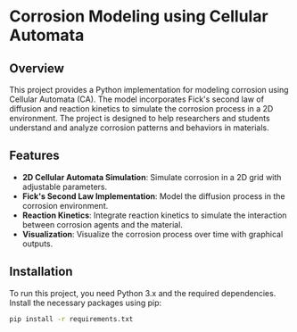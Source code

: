 # Corrosion Modeling using Cellular Automata

## Overview
This project provides a Python implementation for modeling corrosion using Cellular Automata (CA). The model incorporates Fick's second law of diffusion and reaction kinetics to simulate the corrosion process in a 2D environment. The project is designed to help researchers and students understand and analyze corrosion patterns and behaviors in materials.

## Features
- **2D Cellular Automata Simulation**: Simulate corrosion in a 2D grid with adjustable parameters.
- **Fick's Second Law Implementation**: Model the diffusion process in the corrosion environment.
- **Reaction Kinetics**: Integrate reaction kinetics to simulate the interaction between corrosion agents and the material.
- **Visualization**: Visualize the corrosion process over time with graphical outputs.

## Installation
To run this project, you need Python 3.x and the required dependencies. Install the necessary packages using pip:

```bash
pip install -r requirements.txt
